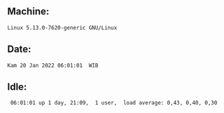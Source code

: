 ## Machine:
```
Linux 5.13.0-7620-generic GNU/Linux
```
## Date:
```
Kam 20 Jan 2022 06:01:01  WIB
```
## Idle:
```
 06:01:01 up 1 day, 21:09,  1 user,  load average: 0,43, 0,40, 0,30
```
